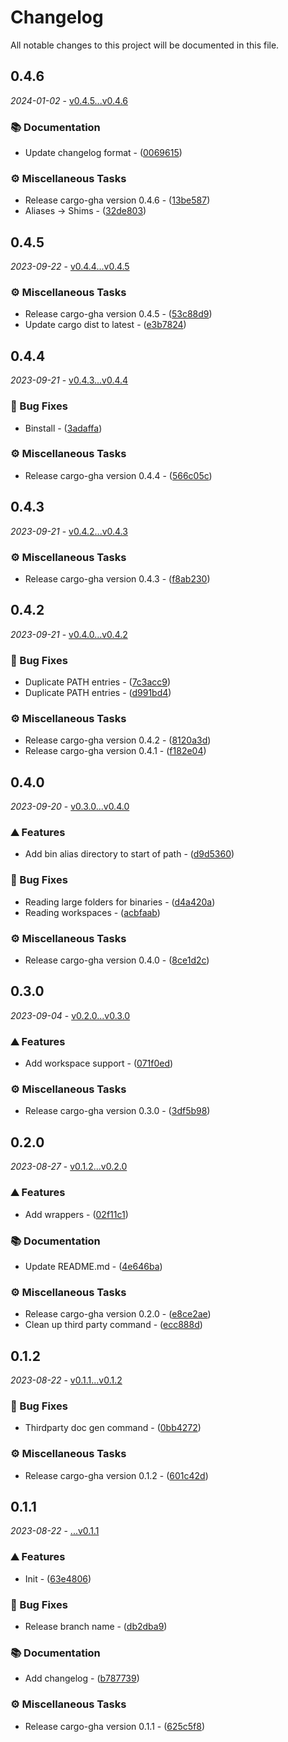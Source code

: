 # Changelog

All notable changes to this project will be documented in this file.

## 0.4.6

_2024-01-02_ - [v0.4.5...v0.4.6](https://github.com/dustinblackman/cargo-gha/compare/v0.4.5...v0.4.6)

### 📚 Documentation

- Update changelog format - ([0069615](https://github.com/dustinblackman/cargo-gha/commit/00696155fd2fa714ef36ee08d894ac15275c7bb8))

### ⚙️ Miscellaneous Tasks

- Release cargo-gha version 0.4.6 - ([13be587](https://github.com/dustinblackman/cargo-gha/commit/13be58738fe78f487943bb8bd1373699a6ba7983))
- Aliases -> Shims - ([32de803](https://github.com/dustinblackman/cargo-gha/commit/32de80357e82dd2895f762ae15cf1792fcb7e986))

## 0.4.5

_2023-09-22_ - [v0.4.4...v0.4.5](https://github.com/dustinblackman/cargo-gha/compare/v0.4.4...v0.4.5)

### ⚙️ Miscellaneous Tasks

- Release cargo-gha version 0.4.5 - ([53c88d9](https://github.com/dustinblackman/cargo-gha/commit/53c88d9db8c3b060d43094797ce9233359f78052))
- Update cargo dist to latest - ([e3b7824](https://github.com/dustinblackman/cargo-gha/commit/e3b7824085f0d55522f7d992d07791f69aee1e13))

## 0.4.4

_2023-09-21_ - [v0.4.3...v0.4.4](https://github.com/dustinblackman/cargo-gha/compare/v0.4.3...v0.4.4)

### 🐛 Bug Fixes

- Binstall - ([3adaffa](https://github.com/dustinblackman/cargo-gha/commit/3adaffa265952163f0c77b962b9353ac68e62bff))

### ⚙️ Miscellaneous Tasks

- Release cargo-gha version 0.4.4 - ([566c05c](https://github.com/dustinblackman/cargo-gha/commit/566c05ca68b64914ae97d0275418fd418db04380))

## 0.4.3

_2023-09-21_ - [v0.4.2...v0.4.3](https://github.com/dustinblackman/cargo-gha/compare/v0.4.2...v0.4.3)

### ⚙️ Miscellaneous Tasks

- Release cargo-gha version 0.4.3 - ([f8ab230](https://github.com/dustinblackman/cargo-gha/commit/f8ab2300180c5eb10f03cace5b0298b7d5e0e627))

## 0.4.2

_2023-09-21_ - [v0.4.0...v0.4.2](https://github.com/dustinblackman/cargo-gha/compare/v0.4.0...v0.4.2)

### 🐛 Bug Fixes

- Duplicate PATH entries - ([7c3acc9](https://github.com/dustinblackman/cargo-gha/commit/7c3acc90b0cdcdc45cbb0d1478175435c064ffe0))
- Duplicate PATH entries - ([d991bd4](https://github.com/dustinblackman/cargo-gha/commit/d991bd4b6bda3fd5a30f508ee46ae9f952b0a142))

### ⚙️ Miscellaneous Tasks

- Release cargo-gha version 0.4.2 - ([8120a3d](https://github.com/dustinblackman/cargo-gha/commit/8120a3d9c35eba64aa9f99220a7443a4af297849))
- Release cargo-gha version 0.4.1 - ([f182e04](https://github.com/dustinblackman/cargo-gha/commit/f182e0433308eed62bae341cf0c3117685b749f1))

## 0.4.0

_2023-09-20_ - [v0.3.0...v0.4.0](https://github.com/dustinblackman/cargo-gha/compare/v0.3.0...v0.4.0)

### ⛰️ Features

- Add bin alias directory to start of path - ([d9d5360](https://github.com/dustinblackman/cargo-gha/commit/d9d5360be37e866819c0fb102b7659623b42891e))

### 🐛 Bug Fixes

- Reading large folders for binaries - ([d4a420a](https://github.com/dustinblackman/cargo-gha/commit/d4a420a7b1e834900c788a2b9bbc8fd886271e5d))
- Reading workspaces - ([acbfaab](https://github.com/dustinblackman/cargo-gha/commit/acbfaab9658530bc08aeda6c4b3feba564011d0d))

### ⚙️ Miscellaneous Tasks

- Release cargo-gha version 0.4.0 - ([8ce1d2c](https://github.com/dustinblackman/cargo-gha/commit/8ce1d2c2511ac8dbfd13bc5f61001a83f83407d8))

## 0.3.0

_2023-09-04_ - [v0.2.0...v0.3.0](https://github.com/dustinblackman/cargo-gha/compare/v0.2.0...v0.3.0)

### ⛰️ Features

- Add workspace support - ([071f0ed](https://github.com/dustinblackman/cargo-gha/commit/071f0ede5550933c8a086d8911c6522c40dab1be))

### ⚙️ Miscellaneous Tasks

- Release cargo-gha version 0.3.0 - ([3df5b98](https://github.com/dustinblackman/cargo-gha/commit/3df5b989fd68a76f948f5723ebbc1d2018a11ce8))

## 0.2.0

_2023-08-27_ - [v0.1.2...v0.2.0](https://github.com/dustinblackman/cargo-gha/compare/v0.1.2...v0.2.0)

### ⛰️ Features

- Add wrappers - ([02f11c1](https://github.com/dustinblackman/cargo-gha/commit/02f11c1daa39c7a1bef9e220b0ac3d7f9c81e457))

### 📚 Documentation

- Update README.md - ([4e646ba](https://github.com/dustinblackman/cargo-gha/commit/4e646baf4e15f6c5661bed8000ac4fc68902c9f5))

### ⚙️ Miscellaneous Tasks

- Release cargo-gha version 0.2.0 - ([e8ce2ae](https://github.com/dustinblackman/cargo-gha/commit/e8ce2ae81dbcaf73a316d92184894d2157560153))
- Clean up third party command - ([ecc888d](https://github.com/dustinblackman/cargo-gha/commit/ecc888dba6674c4663768071ad5aca732d0e07e5))

## 0.1.2

_2023-08-22_ - [v0.1.1...v0.1.2](https://github.com/dustinblackman/cargo-gha/compare/v0.1.1...v0.1.2)

### 🐛 Bug Fixes

- Thirdparty doc gen command - ([0bb4272](https://github.com/dustinblackman/cargo-gha/commit/0bb42723ccfd9d4d3b8640a989a27a1517fc93d4))

### ⚙️ Miscellaneous Tasks

- Release cargo-gha version 0.1.2 - ([601c42d](https://github.com/dustinblackman/cargo-gha/commit/601c42d30831c0f64dff3b40de74185d8aab1f4a))

## 0.1.1

_2023-08-22_ - [...v0.1.1](https://github.com/dustinblackman/cargo-gha/compare/...v0.1.1)

### ⛰️ Features

- Init - ([63e4806](https://github.com/dustinblackman/cargo-gha/commit/63e48064c591d11fabf5459c066ecc8d6ee2cbe4))

### 🐛 Bug Fixes

- Release branch name - ([db2dba9](https://github.com/dustinblackman/cargo-gha/commit/db2dba9670e61d8a27dd698875c98aad0b135b23))

### 📚 Documentation

- Add changelog - ([b787739](https://github.com/dustinblackman/cargo-gha/commit/b78773931da49083313f280803231b16df3bf368))

### ⚙️ Miscellaneous Tasks

- Release cargo-gha version 0.1.1 - ([625c5f8](https://github.com/dustinblackman/cargo-gha/commit/625c5f8760e360edc1367dd086a78d43b1960c0c))

<!-- generated by git-cliff -->
